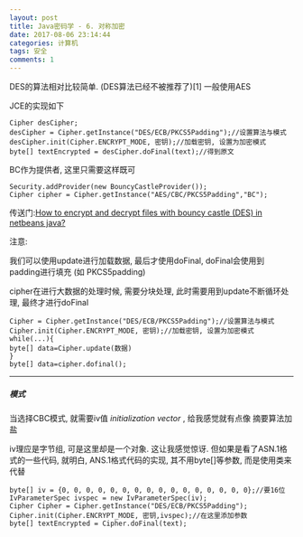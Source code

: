 ```yaml
---
layout: post
title: Java密码学 - 6. 对称加密
date: 2017-08-06 23:14:44
categories: 计算机
tags: 安全 
comments: 1
---
```


DES的算法相对比较简单. (DES算法已经不被推荐了)[1] 一般使用AES

JCE的实现如下  

```
Cipher desCipher;
desCipher = Cipher.getInstance("DES/ECB/PKCS5Padding");//设置算法与模式
desCipher.init(Cipher.ENCRYPT_MODE, 密钥);//加载密钥, 设置为加密模式
byte[] textEncrypted = desCipher.doFinal(text);//得到原文
```



BC作为提供者, 这里只需要这样既可

```
Security.addProvider(new BouncyCastleProvider());
Cipher cipher = Cipher.getInstance("AES/CBC/PKCS5Padding","BC");
```





传送门:[How to encrypt and decrypt files with bouncy castle (DES) in netbeans java?](https://stackoverflow.com/questions/20452880/how-to-encrypt-and-decrypt-files-with-bouncy-castle-des-in-netbeans-java) 


注意:

我们可以使用update进行加载数据, 最后才使用doFinal, doFinal会使用到padding进行填充 (如 PKCS5padding)

cipher在进行大数据的处理时候, 需要分块处理, 此时需要用到update不断循环处理, 最终才进行doFinal


```
Cipher = Cipher.getInstance("DES/ECB/PKCS5Padding");//设置算法与模式
Cipher.init(Cipher.ENCRYPT_MODE, 密钥);//加载密钥, 设置为加密模式
while(...){
byte[] data=Cipher.update(数据)
}
byte[] data=cipher.dofinal();
```

---
##### **模式**

当选择CBC模式, 就需要iv值 *initialization vector* , 给我感觉就有点像 摘要算法加盐

iv理应是字节组, 可是这里却是一个对象. 这让我感觉惊讶. 但如果是看了ASN.1格式的一些代码, 就明白, ANS.1格式代码的实现, 其不用byte[]等参数, 而是使用类来代替

```
byte[] iv = {0, 0, 0, 0, 0, 0, 0, 0, 0, 0, 0, 0, 0, 0, 0, 0};//要16位
IvParameterSpec ivspec = new IvParameterSpec(iv);
Cipher Cipher = Cipher.getInstance("DES/ECB/PKCS5Padding");
Cipher.init(Cipher.ENCRYPT_MODE, 密钥,ivspec);//在这里添加参数
byte[] textEncrypted = Cipher.doFinal(text);
```
